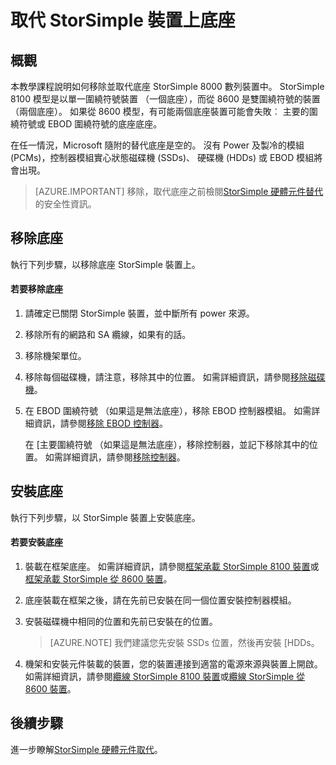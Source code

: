 <properties 
   pageTitle="取代 StorSimple 裝置上的底座 |Microsoft Azure"
   description="說明如何移除並取代 StorSimple 主要圍繞符號或 EBOD 圍繞符號底座。"
   services="storsimple"
   documentationCenter=""
   authors="alkohli"
   manager="carmonm"
   editor="" />
<tags 
   ms.service="storsimple"
   ms.devlang="NA"
   ms.topic="article"
   ms.tgt_pltfrm="NA"
   ms.workload="TBD"
   ms.date="08/17/2016"
   ms.author="alkohli" />

# <a name="replace-the-chassis-on-your-storsimple-device"></a>取代 StorSimple 裝置上底座

## <a name="overview"></a>概觀

本教學課程說明如何移除並取代底座 StorSimple 8000 數列裝置中。 StorSimple 8100 模型是以單一圍繞符號裝置 （一個底座），而從 8600 是雙圍繞符號的裝置 （兩個底座）。 如果從 8600 模型，有可能兩個底座裝置可能會失敗︰ 主要的圍繞符號或 EBOD 圍繞符號的底座底座。

在任一情況，Microsoft 隨附的替代底座是空的。 沒有 Power 及製冷的模組 (PCMs)，控制器模組實心狀態磁碟機 (SSDs)、 硬碟機 (HDDs) 或 EBOD 模組將會出現。

>[AZURE.IMPORTANT] 移除，取代底座之前檢閱[StorSimple 硬體元件替代](storsimple-hardware-component-replacement.md)的安全性資訊。

## <a name="remove-the-chassis"></a>移除底座

執行下列步驟，以移除底座 StorSimple 裝置上。

#### <a name="to-remove-a-chassis"></a>若要移除底座

1. 請確定已關閉 StorSimple 裝置，並中斷所有 power 來源。

2. 移除所有的網路和 SA 纜線，如果有的話。

3. 移除機架單位。

4. 移除每個磁碟機，請注意，移除其中的位置。 如需詳細資訊，請參閱[移除磁碟機](storsimple-disk-drive-replacement.md#remove-the-disk-drive)。

5. 在 EBOD 圍繞符號 （如果這是無法底座），移除 EBOD 控制器模組。 如需詳細資訊，請參閱[移除 EBOD 控制器](storsimple-ebod-controller-replacement.md#remove-an-ebod-controller)。 

    在 [主要圍繞符號 （如果這是無法底座），移除控制器，並記下移除其中的位置。 如需詳細資訊，請參閱[移除控制器](storsimple-controller-replacement.md#remove-a-controller)。

## <a name="install-the-chassis"></a>安裝底座

執行下列步驟，以 StorSimple 裝置上安裝底座。

#### <a name="to-install-a-chassis"></a>若要安裝底座

1. 裝載在框架底座。 如需詳細資訊，請參閱[框架承載 StorSimple 8100 裝置](storsimple-8100-hardware-installation.md#rack-mount-your-storsimple-8100-device)或[框架承載 StorSimple 從 8600 裝置](storsimple-8600-hardware-installation.md#rack-mount-your-storsimple-8600-device)。

2. 底座裝載在框架之後，請在先前已安裝在同一個位置安裝控制器模組。

3. 安裝磁碟機中相同的位置和先前已安裝在的位置。

    >[AZURE.NOTE] 我們建議您先安裝 SSDs 位置，然後再安裝 [HDDs。

2. 機架和安裝元件裝載的裝置，您的裝置連接到適當的電源來源與裝置上開啟。 如需詳細資訊，請參閱[纜線 StorSimple 8100 裝置](storsimple-8100-hardware-installation.md#cable-your-storsimple-8100-device)或[纜線 StorSimple 從 8600 裝置](storsimple-8600-hardware-installation.md#cable-your-storsimple-8600-device)。

## <a name="next-steps"></a>後續步驟

進一步瞭解[StorSimple 硬體元件取代](storsimple-hardware-component-replacement.md)。

